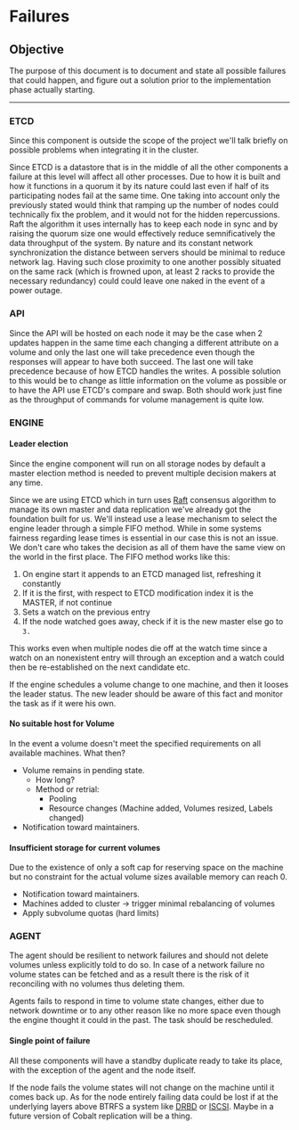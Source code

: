 # Failures

## Objective

The purpose of this document is to document and state all possible failures
that could happen, and figure out a solution prior to the implementation
phase actually starting.

---

### ETCD

Since this component is outside the scope of the project we'll talk briefly on
possible problems when integrating it in the cluster.

Since ETCD is a datastore that is in the middle of all the other components
a failure at this level will affect all other processes. Due to how it is built
and how it functions in a quorum it by its nature could last even if half
of its participating nodes fail at the same time. One taking into account only
the previously stated would think that ramping up the number of nodes could
technically fix the problem, and it would not for the
hidden repercussions. Raft the algorithm it uses internally has to keep each
node in sync and by raising the quorum size one would effectively reduce
semnificatively the data throughput of the system. By nature and its constant
network synchronization the distance between servers should be minimal to reduce
network lag. Having such close proximity
to one another possibly situated on the same rack (which is frowned upon,
at least 2 racks to provide the necessary redundancy) could
could leave one naked in the event of a power outage.

### API

Since the API will be hosted on each node it may be the case when 2 updates
happen in the same time each changing
a different attribute on a volume and only the last one will take precedence
even though the responses will appear to have both succeed.
The last one will take precedence because of how ETCD handles the writes.
A possible solution to this would be to change as little information on the
volume as possible or to have the API use ETCD's compare and swap. Both should
work just fine as the throughput of commands for
volume management is quite low.

### ENGINE

#### Leader election

Since the engine component will run on all storage nodes by default a master
election method is needed to prevent multiple decision makers at any time.

Since we are using ETCD which in turn uses [Raft](https://raft.github.io/)
consensus algorithm to manage its own master
and data replication we've already got the foundation built for us.
We'll instead use a lease mechanism to select the engine leader through a
simple FIFO method. While in some systems fairness regarding lease times
is essential in our case this is not an issue. We don't care who takes the
decision as all of them have the same view on the world in the first place.
The FIFO method works like this:

1. On engine start it appends to an ETCD managed list, refreshing it constantly
1. If it is the first, with respect to ETCD modification index it is the MASTER,
   if not continue
1. Sets a watch on the previous entry
1. If the node watched goes away, check if it is the new master else go to `3.`

This works even when multiple nodes die off at the watch time since a watch on
an nonexistent entry will through an exception and a watch could then be
re-established on the next candidate etc.

If the engine schedules a volume change to one machine, and then it looses
the leader status. The new leader should be aware of this fact and monitor
the task as if it were his own.

#### No suitable host for Volume

In the event a volume doesn't meet the specified requirements on all available
machines. What then?

- Volume remains in pending state.
  - How long?
  - Method or retrial:
    - Pooling
    - Resource changes (Machine added, Volumes resized, Labels changed)
- Notification toward maintainers.

#### Insufficient storage for current volumes

Due to the existence of only a soft cap for reserving space on the machine but
no constraint for the actual volume sizes
available memory can reach 0.

- Notification toward maintainers.
- Machines added to cluster -> trigger minimal rebalancing of volumes
- Apply subvolume quotas (hard limits)

### AGENT

The agent should be resilient to network failures and should not delete volumes
unless explicitly told to do so. In case of a network failure no volume
states can be fetched and as a result there is the risk of
it reconciling with no volumes thus deleting them.

Agents fails to respond in time to volume state changes, either due to network
downtime or to any other reason like no more space even though the engine
thought it could in the past. The task should be rescheduled.

#### Single point of failure

All these components will have a standby duplicate ready to take its place,
with the exception of the agent and the node itself.

If the node fails the volume states will not change on the machine until
it comes back up. As for the node entirely failing data could be lost if at the
underlying layers above BTRFS a system like
[DRBD](https://www.drbd.org/en/) or
[ISCSI](https://en.wikipedia.org/wiki/ISCSI).
Maybe in a future version of Cobalt replication will be a thing.